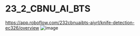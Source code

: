 # 23_2_CBNU_AI_BTS

https://app.roboflow.com/232cbnuaibts-aiyrl/knife-detection-ec326/overview
![image](https://github.com/user-attachments/assets/cbe99346-b630-4315-a76d-ee2831c1334d)
